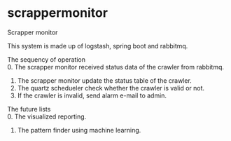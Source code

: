 # scrappermonitor
Scrapper monitor


This system is made up of logstash, spring boot and rabbitmq.<br>

The sequency of operation<br>
0. The scrapper monitor received status data of the crawler from rabbitmq.<br>
1. The scrapper monitor update the status table of the crawler.<br>
2. The quartz schedueler check whether the crawler is valid or not.<br>
3. If the crawler is invalid, send alarm e-mail to admin.<br>

The future lists<br>
0. The visualized reporting.<br>
1. The pattern finder using machine learning.<br>
